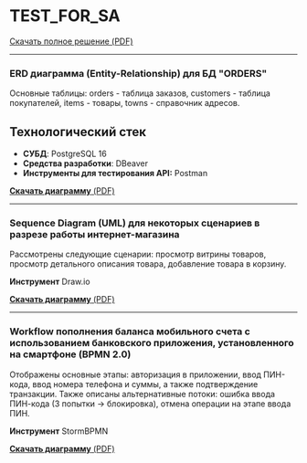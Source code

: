 # TEST_FOR_SA

[Скачать полное решение (PDF)](https://raw.githubusercontent.com/ElenaDanchenko/TEST_FOR_SA/main/Тестовое%20задание%20на%20позицию%20Системный%20аналитик_Данченко_Елена.pdf)

--- 
### ERD диаграмма (Entity-Relationship) для БД "ORDERS"

Основные таблицы: orders - таблица заказов, customers - таблица покупателей, items - товары, towns - справочник адресов.

## Технологический стек
- **СУБД**: PostgreSQL 16
- **Средства разработки**:  DBeaver
- **Инструменты для тестирования API:** Postman
    
[**Скачать диаграмму** (PDF)](https://raw.githubusercontent.com/ElenaDanchenko/TEST_FOR_SA/blob/main/ERD.png)

--- 
### Sequence Diagram (UML) для некоторых сценариев в разрезе работы интернет-магазина

Рассмотрены следующие сценарии: просмотр витрины товаров, просмотр детального описания товара, добавление товара в корзину.

**Инструмент** Draw.io

[**Скачать диаграмму** (PDF)](https://raw.githubusercontent.com/ElenaDanchenko/TEST_FOR_SA/blob/main/Интернет_магазин_Sequence_D.jpg)

--- 
### Workflow пополнения баланса мобильного счета с использованием банковского приложения, установленного на смартфоне (BPMN 2.0)

Отображены основные этапы: авторизация в приложении, ввод ПИН-кода, ввод номера телефона и суммы, а также подтверждение транзакции. 
Также описаны альтернативные потоки:  ошибка ввода ПИН-кода (3 попытки → блокировка), отмена операции на этапе ввода ПИН.

**Инструмент** StormBPMN

[**Скачать диаграмму** (PDF)](https://raw.githubusercontent.com/ElenaDanchenko/TEST_FOR_SA/blob/main/BPMN%20%D0%B4%D0%B8%D0%B0%D0%B3%D1%80%D0%B0%D0%BC%D0%BC%D0%B0%20%D0%BF%D0%BE%D0%BF%D0%BE%D0%BB%D0%BD%D0%B5%D0%BD%D0%B8%D0%B5%20%D0%B1%D0%B0%D0%BB%D0%B0%D0%BD%D1%81%D0%B0%20%D0%BC%D0%BE%D0%B1%D0%B8%D0%BB%D1%8C%D0%BD%D0%BE%D0%B3%D0%BE%20%D1%82%D0%B5%D0%BB%D0%B5%D1%84%D0%BE%D0%BD%D0%B0.pdf)

